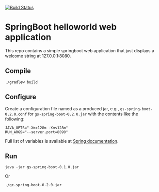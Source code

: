 [![Build Status](https://travis-ci.org/vbrednikov/springboot-demo-app.svg?branch=master)](https://travis-ci.org/vbrednikov/springboot-demo-app)

# SpringBoot helloworld web application

This repo contains a simple springboot web application that just displays a welcome string at 127.0.0.1:8080.

## Compile

`./gradlew build`

## Configure

Create a configuration file named as a produced jar, e.g., `gs-spring-boot-0.2.0.conf` for `gs-spring-boot-0.2.0.jar` with the contents like the following:

```
JAVA_OPTS="-Xmx128m -Xms128m"
RUN_ARGS="--server.port=8090"
```

Full list of variables is available at [Spring documentation](https://docs.spring.io/spring-boot/docs/current/reference/html/deployment-install.html#deployment-script-customization-when-it-runs).

## Run

```
java -jar gs-spring-boot-0.1.0.jar
```

Or

```
./gc-spring-boot-0.2.0.jar
```
